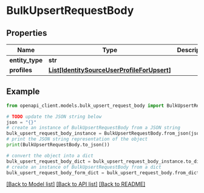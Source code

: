 # BulkUpsertRequestBody


## Properties

Name | Type | Description | Notes
------------ | ------------- | ------------- | -------------
**entity_type** | **str** |  | [optional] 
**profiles** | [**List[IdentitySourceUserProfileForUpsert]**](IdentitySourceUserProfileForUpsert.md) |  | [optional] 

## Example

```python
from openapi_client.models.bulk_upsert_request_body import BulkUpsertRequestBody

# TODO update the JSON string below
json = "{}"
# create an instance of BulkUpsertRequestBody from a JSON string
bulk_upsert_request_body_instance = BulkUpsertRequestBody.from_json(json)
# print the JSON string representation of the object
print(BulkUpsertRequestBody.to_json())

# convert the object into a dict
bulk_upsert_request_body_dict = bulk_upsert_request_body_instance.to_dict()
# create an instance of BulkUpsertRequestBody from a dict
bulk_upsert_request_body_form_dict = bulk_upsert_request_body.from_dict(bulk_upsert_request_body_dict)
```
[[Back to Model list]](../README.md#documentation-for-models) [[Back to API list]](../README.md#documentation-for-api-endpoints) [[Back to README]](../README.md)


